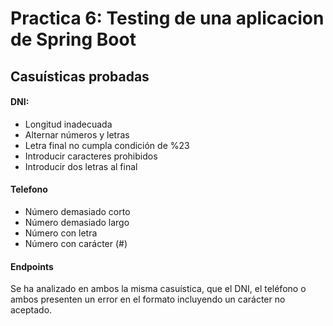 # Practica 6: Testing de una aplicacion de Spring Boot

## Casuísticas probadas

#### DNI:

* Longitud inadecuada
* Alternar números y letras
* Letra final no cumpla condición de %23
* Introducir caracteres prohibidos
* Introducir dos letras al final

#### Telefono

* Número demasiado corto
* Número demasiado largo
* Número con letra 
* Número con carácter (#)

#### Endpoints

Se ha analizado en ambos la misma casuística, que el DNI, el teléfono o ambos presenten un error en el formato
incluyendo un carácter no aceptado.